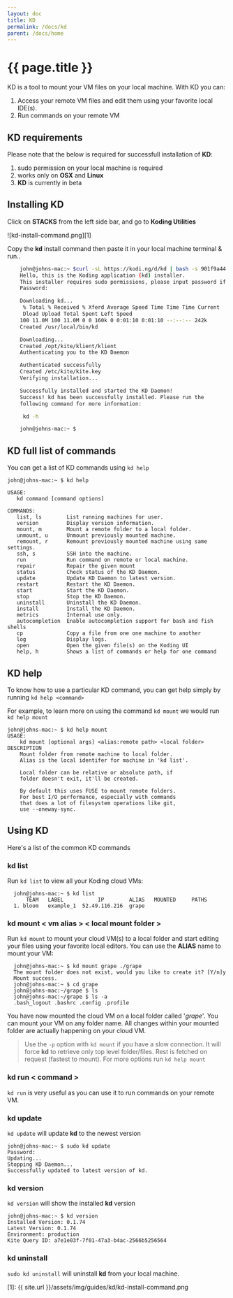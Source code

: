 ```yaml
---
layout: doc
title: KD
permalink: /docs/kd
parent: /docs/home
---
```


# {{ page.title }}

KD is a tool to mount your VM files on your local machine. With KD you can:

1. Access your remote VM files and edit them using your favorite local IDE(s).
2. Run commands on your remote VM

## KD requirements

Please note that the below is required for successfull installation of **KD**:

1. sudo permission on your local machine is required
2. works only on **OSX** and **Linux**
3. **KD** is currently in beta

## Installing KD

Click on **STACKS** from the left side bar, and go to **Koding Utilities**

![kd-install-command.png][1]

Copy the **kd** install command then paste it in your local machine terminal &amp; run..

```bash
    john@johns-mac:~ $curl -sL https://kodi.ng/d/kd | bash -s 901f9a44
    Hello, this is the Koding application (kd) installer.
    This installer requires sudo permissions, please input password if prompted...
    Password:

    Downloading kd...
     % Total % Received % Xferd Average Speed Time Time Time Current
     Dload Upload Total Spent Left Speed
    100 11.0M 100 11.0M 0 0 160k 0 0:01:10 0:01:10 --:--:-- 242k
    Created /usr/local/bin/kd

    Downloading...
    Created /opt/kite/klient/klient
    Authenticating you to the KD Daemon

    Authenticated successfully
    Created /etc/kite/kite.key
    Verifying installation...

    Successfully installed and started the KD Daemon!
    Success! kd has been successfully installed. Please run the
    following command for more information:

     kd -h

    john@johns-mac:~ $
```

## KD full list of commands

You can get a list of KD commands using `kd help`

```shell
john@johns-mac:~ $ kd help

USAGE:
   kd command [command options]

COMMANDS:
   list, ls        List running machines for user.
   version         Display version information.
   mount, m        Mount a remote folder to a local folder.
   unmount, u      Unmount previously mounted machine.
   remount, r      Remount previously mounted machine using same settings.
   ssh, s          SSH into the machine.
   run             Run command on remote or local machine.
   repair          Repair the given mount
   status          Check status of the KD Daemon.
   update          Update KD Daemon to latest version.
   restart         Restart the KD Daemon.
   start           Start the KD Daemon.
   stop            Stop the KD Daemon.
   uninstall       Uninstall the KD Daemon.
   install         Install the KD Daemon.
   metrics         Internal use only.
   autocompletion  Enable autocompletion support for bash and fish shells
   cp              Copy a file from one one machine to another
   log             Display logs.
   open            Open the given file(s) on the Koding UI
   help, h         Shows a list of commands or help for one command
```

## KD help

To know how to use a particular KD command, you can get help simply by running `kd help <command>`

For example, to learn more on using the command `kd mount` we would run `kd help mount`

```shell
john@johns-mac:~ $ kd help mount
USAGE:
    kd mount [optional args] <alias:remote path> <local folder>
DESCRIPTION
    Mount folder from remote machine to local folder.
    Alias is the local identifer for machine in 'kd list'.

    Local folder can be relative or absolute path, if
    folder doesn't exit, it'll be created.

    By default this uses FUSE to mount remote folders.
    For best I/O performance, especially with commands
    that does a lot of filesystem operations like git,
    use --oneway-sync.
```

## Using KD

Here's a list of the common KD commands

### kd list

Run `kd list` to view all your Koding cloud VMs:

```shell
  john@johns-mac:~ $ kd list
      TEAM   LABEL           IP        ALIAS   MOUNTED     PATHS
  1. bloom   example_1  52.49.116.216  grape
```

### kd mount < vm alias > < local mount folder >

Run `kd mount` to mount your cloud VM(s) to a local folder and start editing your files using your favorite local editors. You can use the **ALIAS** name to mount your VM:

```shell
  john@johns-mac:~ $ kd mount grape ./grape
  The mount folder does not exist, would you like to create it? [Y/n]y
  Mount success.
  john@johns-mac:~ $ cd grape
  john@johns-mac:~/grape $ ls
  john@johns-mac:~/grape $ ls -a
  .bash_logout .bashrc .config .profile
```

You have now mounted the cloud VM on a local folder called '_grape_'. You can mount your VM on any folder name. All changes within your mounted folder are actually happening on your cloud VM.

> Use the `-p` option with `kd mount` if you have a slow connection. It will force **kd** to retrieve only top level folder/files. Rest is fetched on request (fastest to mount). For more options run `kd help mount`

### kd run < command >

`kd run` is very useful as you can use it to run commands on your remote VM.

### kd update

`kd update` will update **kd** to the newest version

```shell
john@johns-mac:~ $ sudo kd update
Password:
Updating...
Stopping KD Daemon...
Successfully updated to latest version of kd.
```

### kd version

`kd version` will show the installed **kd** version

```shell
john@johns-mac:~ $ kd version
Installed Version: 0.1.74
Latest Version: 0.1.74
Environment: production
Kite Query ID: a7e1e03f-7f01-47a3-b4ac-2566b5256564
```

### kd uninstall

`sudo kd uninstall` will uninstall **kd** from your local machine.


[1]: {{ site.url }}/assets/img/guides/kd/kd-install-command.png
